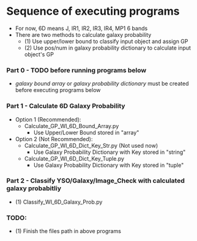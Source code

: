 # Sequence of executing programs
- For now, 6D means J, IR1, IR2, IR3, IR4, MP1 6 bands
- There are two methods to calculate galaxy probability
    - (1) Use upper/lower bound to classify input object and assign GP
    - (2) Use pos/num in galaxy probability dictionary to calculate input object's GP
### Part 0 - TODO before running programs below
- *galaxy bound array* or *galaxy probability dictionary* must be created before executing programs below
### Part 1 - Calculate 6D Galaxy Probability
- Option 1 (Recommended):
    - Calculate_GP_WI_6D_Bound_Array.py
        - Use Upper/Lower Bound stored in "array"
- Option 2 (Not Recommended):
    - Calculate_GP_WI_6D_Dict_Key_Str.py (Not used now)
        - Use Galaxy Probability Dictionary with Key stored in "string"
    - Calculate_GP_WI_6D_Dict_Key_Tuple.py
        - Use Galaxy Probability Dictionary with Key stored in "tuple"
### Part 2 - Classify YSO/Galaxy/Image_Check with calculated galaxy probabitliy
- (1) Classify_WI_6D_Galaxy_Prob.py

### TODO:
- (1) Finish the files path in above programs
